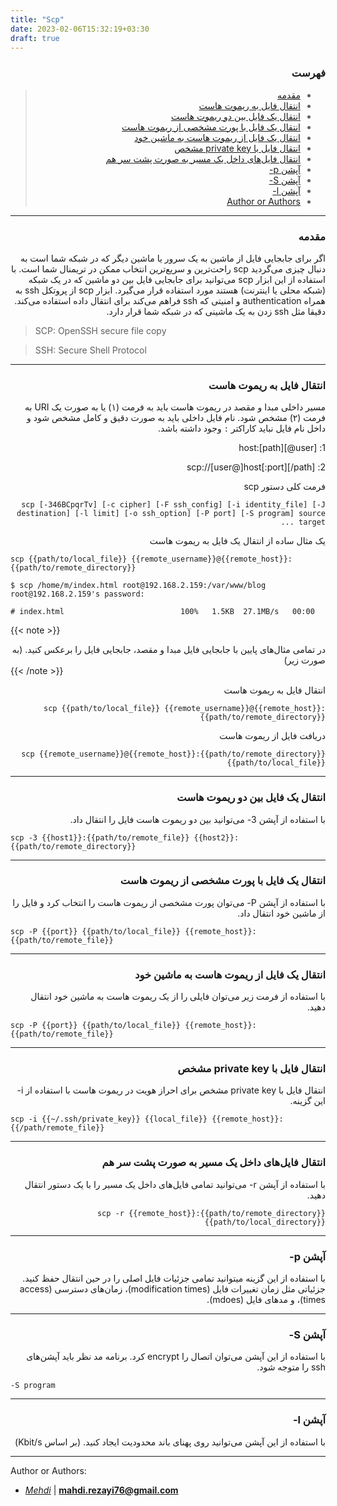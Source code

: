 ```yaml
---
title: "Scp"
date: 2023-02-06T15:32:19+03:30
draft: true
---
```


<div dir='rtl'>

### فهرست

> - [مقدمه](#مقدمه)
> - [انتقال فایل به ریموت هاست](#انتقال-فایل-به-ریموت-هاست)
> - [انتقال یک فایل بین دو ریموت هاست](#انتقال-یک-فایل-بین-دو-ریموت-هاست)
> - [انتقال یک فایل با پورت مشخصی از ریموت هاست](#انتقال-یک-فایل-با-پورت-مشخصی-از-ریموت-هاست)
> - [انتقال یک فایل از ریموت هاست به ماشین خود](#انتقال-یک-فایل-از-ریموت-هاست-به-ماشین-خود)
> - [انتقال فایل با private key مشخص](#انتقال-فایل-با-private-key-مشخص)
> - [انتقال فایل‌های داخل یک مسیر به صورت پشت سر هم](#انتقال-فایلهای-داخل-یک-مسیر-به-صورت-پشت-سر-هم)
> - [آپشن p-](#آپشن-p-)
> - [آپشن S-](#آپشن-s-)
> - [آپشن l-](#آپشن-l-)
> - [Author or Authors](#author-or-authors)
</div>



---
<div dir='rtl'>

### مقدمه
اگر برای جابجایی فایل از ماشین به یک سرور یا ماشین دیگر که در شبکه شما است به دنبال چیزی می‌گردید scp راحت‌ترین و سریع‌ترین انتخاب ممکن در تریمنال شما است. با استفاده از این ابزار scp می‌توانید برای جابجایی فایل بین دو ماشین‌ که در یک شبکه (شبکه محلی یا اینترنت) هستند مورد استفاده قرار می‌گیرد.
ابزار scp از پروتکل ssh به همراه authentication و امنیتی که ssh فراهم می‌کند برای انتقال داده استفاده می‌کند. دقیقا مثل ssh زدن به یک ماشینی که در شبکه شما قرار دارد.
</div>

> SCP: OpenSSH secure file copy

> SSH: Secure Shell Protocol
---
<div dir='rtl'>

### انتقال فایل به ریموت هاست

مسیر داخلی مبدا و مقصد در ریموت هاست باید به فرمت (۱) یا به صورت یک URI به فرمت (۲) مشخص شود. نام فایل‌ داخلی باید به صورت دقیق و کامل مشخص شود و داخل نام فایل نباید کاراکتر ```:``` وجود داشته باشد.

1: [user@]host:[path]

2: scp://[user@]host[:port][/path]


فرمت کلی دستور scp

```
scp [-346BCpqrTv] [-c cipher] [-F ssh_config] [-i identity_file] [-J destination] [-l limit] [-o ssh_option] [-P port] [-S program] source ... target
```

یک مثال ساده از انتقال یک فایل به ریموت هاست

</div>

```
scp {{path/to/local_file}} {{remote_username}}@{{remote_host}}:{{path/to/remote_directory}}

$ scp /home/m/index.html root@192.168.2.159:/var/www/blog
root@192.168.2.159's password:

# index.html                          100%   1.5KB  27.1MB/s   00:00
```


{{< note >}}
<div dir='rtl'>
در تمامی مثال‌های پایین با جابجایی فایل مبدا و مقصد، جابجایی فایل را برعکس کنید. (به صورت زیر)
</div>
{{< /note >}}

<div dir='rtl'>

انتقال فایل به ریموت هاست


```
scp {{path/to/local_file}} {{remote_username}}@{{remote_host}}:{{path/to/remote_directory}}
```

دریافت فایل از ریموت هاست


```
scp {{remote_username}}@{{remote_host}}:{{path/to/remote_directory}} {{path/to/local_file}}
```

</div>


---
<div dir='rtl'>

### انتقال یک فایل بین دو ریموت هاست 

با استفاده از آپشن  3- می‌توانید بین دو ریموت هاست فایل را انتقال داد.

</div>

```
scp -3 {{host1}}:{{path/to/remote_file}} {{host2}}:{{path/to/remote_directory}}
```
---

<div dir='rtl'>

### انتقال یک فایل با پورت مشخصی از ریموت هاست 

با استفاده از آپشن  P- می‌توان پورت مشخصی از ریموت هاست را انتخاب کرد و فایل را از ماشین خود انتقال داد.

</div>

```
scp -P {{port}} {{path/to/local_file}} {{remote_host}}:{{path/to/remote_file}}
```

---

<div dir='rtl'>

### انتقال یک فایل از ریموت هاست به ماشین خود 

با استفاده از فرمت زیر می‌توان فایلی را از یک ریموت هاست به ماشین خود انتقال دهید.

</div>

```
scp -P {{port}} {{path/to/local_file}} {{remote_host}}:{{path/to/remote_file}}
```

---


<div dir='rtl'>

###  انتقال فایل با private key مشخص

انتقال فایل با private key مشخص برای احراز هویت در ریموت هاست با استفاده از i- این گزینه.

</div>

```
scp -i {{~/.ssh/private_key}} {{local_file}} {{remote_host}}:{{/path/remote_file}}
```

---

<div dir='rtl'>

###  انتقال فایل‌های داخل یک مسیر به صورت پشت سر هم

با استفاده از آپشن r- می‌توانید تمامی فایل‌های داخل یک مسیر را با یک دستور انتقال دهید.

```
scp -r {{remote_host}}:{{path/to/remote_directory}} {{path/to/local_directory}}
```

</div>

---

<div dir='rtl'>

###  آپشن p-

با استفاده از این گزینه میتوانید تمامی جزئیات فایل اصلی را در حین انتقال حفظ کنید. جزئیاتی مثل زمان تغییرات فایل (modification times)، زمان‌های دسترسی (access times)، و مدهای فایل (mdoes).

</div>

---

<div dir='rtl'>

###  آپشن S- 

با استفاده از این آپشن می‌توان اتصال را encrypt کرد. برنامه مد نظر باید آپشن‌های ssh را متوجه شود.

</div>

```
-S program
```

---

<div dir='rtl'>

###  آپشن l- 

با استفاده از این آپشن می‌توانید روی پهنای باند محدودیت ایجاد کنید. (بر اساس Kbit/s)

</div>

---

Author or Authors:

- *[Mehdi](https://github.com/mahdimmr)* | **<mahdi.rezayi76@gmail.com>**

